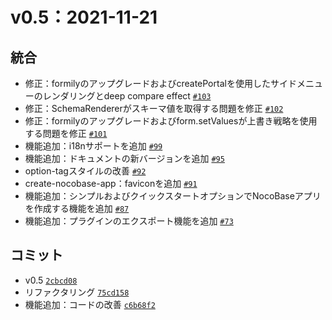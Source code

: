 # v0.5：2021-11-21

## 統合

- 修正：formilyのアップグレードおよびcreatePortalを使用したサイドメニューのレンダリングとdeep compare effect [`#103`](https://github.com/nocobase/nocobase/pull/103)
- 修正：SchemaRendererがスキーマ値を取得する問題を修正 [`#102`](https://github.com/nocobase/nocobase/pull/102)
- 修正：formilyのアップグレードおよびform.setValuesが上書き戦略を使用する問題を修正 [`#101`](https://github.com/nocobase/nocobase/pull/101)
- 機能追加：i18nサポートを追加 [`#99`](https://github.com/nocobase/nocobase/pull/99)
- 機能追加：ドキュメントの新バージョンを追加 [`#95`](https://github.com/nocobase/nocobase/pull/95)
- option-tagスタイルの改善 [`#92`](https://github.com/nocobase/nocobase/pull/92)
- create-nocobase-app：faviconを追加 [`#91`](https://github.com/nocobase/nocobase/pull/91)
- 機能追加：シンプルおよびクイックスタートオプションでNocoBaseアプリを作成する機能を追加 [`#87`](https://github.com/nocobase/nocobase/pull/87)
- 機能追加：プラグインのエクスポート機能を追加 [`#73`](https://github.com/nocobase/nocobase/pull/73)

## コミット

- v0.5 [`2cbcd08`](https://github.com/nocobase/nocobase/commit/2cbcd087ce6629d8f0df550ee35e02065db41dbc)
- リファクタリング [`75cd158`](https://github.com/nocobase/nocobase/commit/75cd158a270935559a9922d1dd074811253013b9)
- 機能追加：コードの改善 [`c6b68f2`](https://github.com/nocobase/nocobase/commit/c6b68f2b10e4e8df5257345f5e39408666c5810d)

